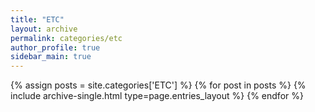```yaml
---
title: "ETC"
layout: archive
permalink: categories/etc
author_profile: true
sidebar_main: true
---
```



{% assign posts = site.categories['ETC'] %}
{% for post in posts %} {% include archive-single.html type=page.entries_layout %} {% endfor %}